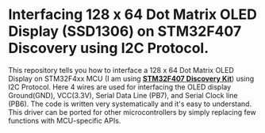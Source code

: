# Interfacing 128 x 64 Dot Matrix OLED Display (SSD1306) on STM32F407 Discovery using I2C Protocol.
This repository tells you how to interface a 128 x 64 Dot Matrix OLED Display on STM32F4xx MCU (I am using **[STM32F407 Discovery Kit](https://github.com/SharathN25/STM32F407-Discovery)**) using  I2C Protocol. Here 4 wires are used for interfacing the OLED display Ground(GND), VCC(3.3V), Serial Data Line (PB7), and Serial Clock line (PB6). The code is written very systematically and it's easy to understand. This driver can be ported for other microcontrollers by simply replacing few functions with MCU-specific APIs.
